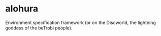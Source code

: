alohura
=======

Environment specification framework (or on the Discworld, the lightning goddess of the beTrobi people).